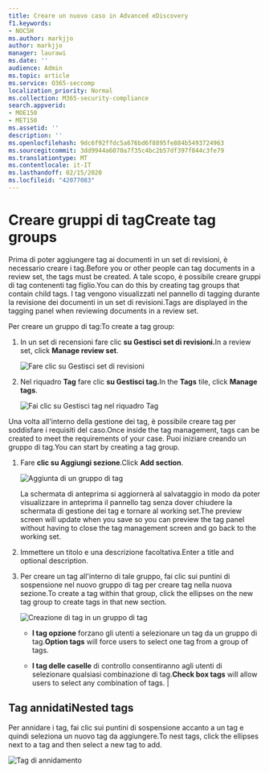 ```yaml
---
title: Creare un nuovo caso in Advanced eDiscovery
f1.keywords:
- NOCSH
ms.author: markjjo
author: markjjo
manager: laurawi
ms.date: ''
audience: Admin
ms.topic: article
ms.service: O365-seccomp
localization_priority: Normal
ms.collection: M365-security-compliance
search.appverid:
- MOE150
- MET150
ms.assetid: ''
description: ''
ms.openlocfilehash: 9dc6f92ffdc5a676bd6f8895fe884b5493724963
ms.sourcegitcommit: 3dd9944a6070a7f35c4bc2b57df397f844c3fe79
ms.translationtype: MT
ms.contentlocale: it-IT
ms.lasthandoff: 02/15/2020
ms.locfileid: "42077083"
---
```

# <a name="create-tag-groups"></a><span data-ttu-id="5bf1e-102">Creare gruppi di tag</span><span class="sxs-lookup"><span data-stu-id="5bf1e-102">Create tag groups</span></span>

<span data-ttu-id="5bf1e-103">Prima di poter aggiungere tag ai documenti in un set di revisioni, è necessario creare i tag.</span><span class="sxs-lookup"><span data-stu-id="5bf1e-103">Before you or other people can tag documents in a review set, the tags must be created.</span></span> <span data-ttu-id="5bf1e-104">A tale scopo, è possibile creare gruppi di tag contenenti tag figlio.</span><span class="sxs-lookup"><span data-stu-id="5bf1e-104">You can do this by creating tag groups that contain child tags.</span></span> <span data-ttu-id="5bf1e-105">I tag vengono visualizzati nel pannello di tagging durante la revisione dei documenti in un set di revisioni.</span><span class="sxs-lookup"><span data-stu-id="5bf1e-105">Tags are displayed in the tagging panel when reviewing documents in a review set.</span></span>

<span data-ttu-id="5bf1e-106">Per creare un gruppo di tag:</span><span class="sxs-lookup"><span data-stu-id="5bf1e-106">To create a tag group:</span></span>

1.  <span data-ttu-id="5bf1e-107">In un set di recensioni fare clic **su Gestisci set di revisioni.**</span><span class="sxs-lookup"><span data-stu-id="5bf1e-107">In a review set, click **Manage review set**.</span></span>

    ![Fare clic su Gestisci set di revisioni](../media/ED-managews.png)

2.  <span data-ttu-id="5bf1e-109">Nel riquadro **Tag** fare clic **su Gestisci tag.**</span><span class="sxs-lookup"><span data-stu-id="5bf1e-109">In the **Tags** tile, click **Manage tags**.</span></span>

    ![Fai clic su Gestisci tag nel riquadro Tag](../media/ED-managetags.png)

<span data-ttu-id="5bf1e-111">Una volta all'interno della gestione dei tag, è possibile creare tag per soddisfare i requisiti del caso.</span><span class="sxs-lookup"><span data-stu-id="5bf1e-111">Once inside the tag management, tags can be created to meet the requirements of your case.</span></span> <span data-ttu-id="5bf1e-112">Puoi iniziare creando un gruppo di tag.</span><span class="sxs-lookup"><span data-stu-id="5bf1e-112">You can start by creating a tag group.</span></span>

1.  <span data-ttu-id="5bf1e-113">Fare **clic su Aggiungi sezione**.</span><span class="sxs-lookup"><span data-stu-id="5bf1e-113">Click **Add section**.</span></span>

    ![Aggiunta di un gruppo di tag](../media/ED-addtagsection.png)

    <span data-ttu-id="5bf1e-115">La schermata di anteprima si aggiornerà al salvataggio in modo da poter visualizzare in anteprima il pannello tag senza dover chiudere la schermata di gestione dei tag e tornare al working set.</span><span class="sxs-lookup"><span data-stu-id="5bf1e-115">The preview screen will update when you save so you can preview the tag panel without having to close the tag management screen and go back to the working set.</span></span>

2. <span data-ttu-id="5bf1e-116">Immettere un titolo e una descrizione facoltativa.</span><span class="sxs-lookup"><span data-stu-id="5bf1e-116">Enter a title and optional description.</span></span> 

3. <span data-ttu-id="5bf1e-117">Per creare un tag all'interno di tale gruppo, fai clic sui puntini di sospensione nel nuovo gruppo di tag per creare tag nella nuova sezione.</span><span class="sxs-lookup"><span data-stu-id="5bf1e-117">To create a tag within that group, click the ellipses on the new tag group to create tags in that new section.</span></span>
    
    ![Creazione di tag in un gruppo di tag](../media/ED-createtag.png)

   - <span data-ttu-id="5bf1e-119">**I tag opzione** forzano gli utenti a selezionare un tag da un gruppo di tag.</span><span class="sxs-lookup"><span data-stu-id="5bf1e-119">**Option tags** will force users to select one tag from a group of tags.</span></span>
   
   - <span data-ttu-id="5bf1e-120">**I tag delle caselle** di controllo consentiranno agli utenti di selezionare qualsiasi combinazione di tag.</span><span class="sxs-lookup"><span data-stu-id="5bf1e-120">**Check box tags** will allow users to select any combination of tags.</span></span> |

## <a name="nested-tags"></a><span data-ttu-id="5bf1e-121">Tag annidati</span><span class="sxs-lookup"><span data-stu-id="5bf1e-121">Nested tags</span></span>

<span data-ttu-id="5bf1e-122">Per annidare i tag, fai clic sui puntini di sospensione accanto a un tag e quindi seleziona un nuovo tag da aggiungere.</span><span class="sxs-lookup"><span data-stu-id="5bf1e-122">To nest tags, click the ellipses next to a tag and then select a new tag to add.</span></span>

![Tag di annidamento](../media/ED-tagnesting.png)


